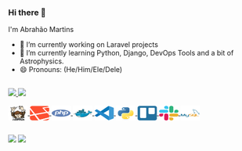 ### Hi there 👋

I'm Abrahão Martins

- 🔭 I’m currently working on Laravel projects
- 🌱 I’m currently learning Python, Django, DevOps Tools and a bit of Astrophysics.
- 😄 Pronouns: (He/Him/Ele/Dele)
##

<div>
  <a href="https://github.com/abrahaosrmartins">
  <img height="160em" src="https://github-readme-stats.vercel.app/api?username=abrahaosrmartins&show_icons=true&theme=dark&include_all_commits=true&count_private=true"/>
  <img height="160em" src="https://github-readme-stats.vercel.app/api/top-langs/?username=abrahaosrmartins&layout=compact&langs_count=7&theme=dark&count_private=true"/>
</div>
<div style="display: inline_block"><br>
  <img align="center" alt="Ab-Composer" height="30" width="40" src="https://github.com/devicons/devicon/blob/master/icons/composer/composer-original.svg">
  <img align="center" alt="Ab-Laravel" height="30" width="40" src="https://github.com/devicons/devicon/blob/master/icons/laravel/laravel-plain.svg">
  <img align="center" alt="Ab-Php" height="30" width="40" src="https://github.com/devicons/devicon/blob/master/icons/php/php-plain.svg">
  <img align="center" alt="Ab-Docker" height="30" width="40" src="https://github.com/devicons/devicon/blob/master/icons/docker/docker-original.svg">
  <img align="center" alt="Ab-Vscode" height="30" width="40" src="https://github.com/devicons/devicon/blob/master/icons/vscode/vscode-original.svg">
  <img align="center" alt="Ab-Python" height="30" width="40" src="https://github.com/devicons/devicon/blob/master/icons/python/python-original.svg">
  <img align="center" alt="Ab-Trello" height="30" width="40" src="https://github.com/devicons/devicon/blob/master/icons/trello/trello-plain.svg">
  <img align="center" alt="Ab-Slack" height="30" width="40" src="https://github.com/devicons/devicon/blob/master/icons/slack/slack-original.svg">
  <img align="center" alt="Ab-Mysql" height="30" width="40" src="https://github.com/devicons/devicon/blob/master/icons/mysql/mysql-original-wordmark.svg">
</div>
  
  ##
 
<div>
  <a href = "mailto:abrahaosrmartins@gmail.com"><img src="https://img.shields.io/badge/-Gmail-%23333?style=for-the-badge&logo=gmail&logoColor=white" target="_blank"></a>
  <a href="https://www.linkedin.com/in/abrahaosrmartins/" target="_blank"><img src="https://img.shields.io/badge/-LinkedIn-%230077B5?style=for-the-badge&logo=linkedin&logoColor=white" target="_blank"></a> 
 
<!--   ![Snake animation](https://github.com/abrahaosrmartins/abrahaosrmartins/blob/output/github-contribution-grid-snake.svg)
  -->
</div>

<!--
**abrahaosrmartins/abrahaosrmartins** is a ✨ _special_ ✨ repository because its `README.md` (this file) appears on your GitHub profile.

Here are some ideas to get you started:

- 🔭 I’m currently working on ...
- 🌱 I’m currently learning ...
- 👯 I’m looking to collaborate on ...
- 🤔 I’m looking for help with ...
- 💬 Ask me about ...
- 📫 How to reach me: ...
- 😄 Pronouns: ...
- ⚡ Fun fact: ...
-->
